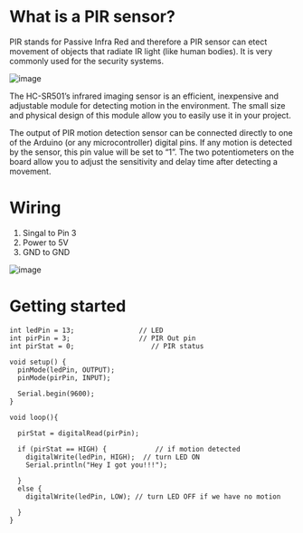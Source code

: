 # What is a PIR sensor?
PIR stands for Passive Infra Red and therefore a PIR sensor can etect movement of objects that radiate IR light (like human bodies). It is very commonly used for the security systems.

![image](https://github.com/creativetechnologylab/physicalComputingTutorials/assets/64136454/dec02bb6-34b4-44e9-9ce5-cc810da8c03e)

The HC-SR501’s infrared imaging sensor is an efficient, inexpensive and adjustable module for detecting motion in the environment. The small size and physical design of this module allow you to easily use it in your project.

The output of PIR motion detection sensor can be connected directly to one of the Arduino (or any microcontroller) digital pins. If any motion is detected by the sensor, this pin value will be set to “1”. The two potentiometers on the board allow you to adjust the sensitivity and delay time after detecting a movement.

# Wiring

1. Singal to Pin 3
1. Power to 5V
1. GND to GND

![image](https://github.com/creativetechnologylab/physicalComputingTutorials/assets/64136454/a0654b24-3e17-4f5a-946a-507715649ff4)

# Getting started

````
int ledPin = 13;                // LED 
int pirPin = 3;                 // PIR Out pin 
int pirStat = 0;                   // PIR status
 
void setup() {
  pinMode(ledPin, OUTPUT);     
  pinMode(pirPin, INPUT);     
 
  Serial.begin(9600);
}
 
void loop(){
  
  pirStat = digitalRead(pirPin); 
   
  if (pirStat == HIGH) {            // if motion detected
    digitalWrite(ledPin, HIGH);  // turn LED ON
    Serial.println("Hey I got you!!!");

  } 
  else {
    digitalWrite(ledPin, LOW); // turn LED OFF if we have no motion
   
  }
}
````
